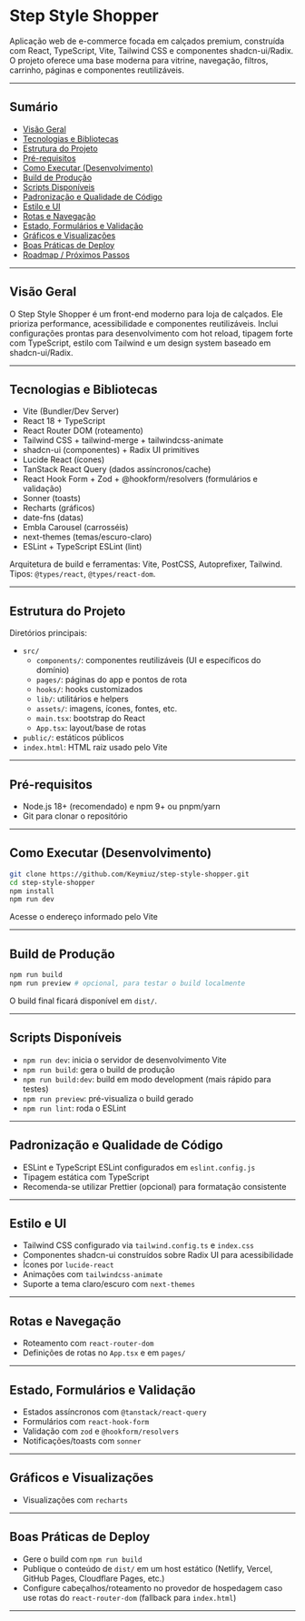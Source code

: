 # Step Style Shopper

Aplicação web de e-commerce focada em calçados premium, construída com React, TypeScript, Vite, Tailwind CSS e componentes shadcn-ui/Radix. O projeto oferece uma base moderna para vitrine, navegação, filtros, carrinho, páginas e componentes reutilizáveis.


---

## Sumário

- [Visão Geral](#visão-geral)
- [Tecnologias e Bibliotecas](#tecnologias-e-bibliotecas)
- [Estrutura do Projeto](#estrutura-do-projeto)
- [Pré-requisitos](#pré-requisitos)
- [Como Executar (Desenvolvimento)](#como-executar-desenvolvimento)
- [Build de Produção](#build-de-produção)
- [Scripts Disponíveis](#scripts-disponíveis)
- [Padronização e Qualidade de Código](#padronização-e-qualidade-de-código)
- [Estilo e UI](#estilo-e-ui)
- [Rotas e Navegação](#rotas-e-navegação)
- [Estado, Formulários e Validação](#estado-formulários-e-validação)
- [Gráficos e Visualizações](#gráficos-e-visualizações)
- [Boas Práticas de Deploy](#boas-práticas-de-deploy)
- [Roadmap / Próximos Passos](#roadmap--próximos-passos)

---

## Visão Geral

O Step Style Shopper é um front-end moderno para loja de calçados. Ele prioriza performance, acessibilidade e componentes reutilizáveis. Inclui configurações prontas para desenvolvimento com hot reload, tipagem forte com TypeScript, estilo com Tailwind e um design system baseado em shadcn-ui/Radix.

---

## Tecnologias e Bibliotecas

- Vite (Bundler/Dev Server)
- React 18 + TypeScript
- React Router DOM (roteamento)
- Tailwind CSS + tailwind-merge + tailwindcss-animate
- shadcn-ui (componentes) + Radix UI primitives
- Lucide React (ícones)
- TanStack React Query (dados assíncronos/cache)
- React Hook Form + Zod + @hookform/resolvers (formulários e validação)
- Sonner (toasts)
- Recharts (gráficos)
- date-fns (datas)
- Embla Carousel (carrosséis)
- next-themes (temas/escuro-claro)
- ESLint + TypeScript ESLint (lint)

Arquitetura de build e ferramentas: Vite, PostCSS, Autoprefixer, Tailwind. Tipos: `@types/react`, `@types/react-dom`.

---

## Estrutura do Projeto

Diretórios principais:

- `src/`
  - `components/`: componentes reutilizáveis (UI e específicos do domínio)
  - `pages/`: páginas do app e pontos de rota
  - `hooks/`: hooks customizados
  - `lib/`: utilitários e helpers
  - `assets/`: imagens, ícones, fontes, etc.
  - `main.tsx`: bootstrap do React
  - `App.tsx`: layout/base de rotas
- `public/`: estáticos públicos
- `index.html`: HTML raiz usado pelo Vite

---

## Pré-requisitos

- Node.js 18+ (recomendado) e npm 9+ ou pnpm/yarn
- Git para clonar o repositório

---

## Como Executar (Desenvolvimento)

```bash
git clone https://github.com/Keymiuz/step-style-shopper.git
cd step-style-shopper
npm install
npm run dev
```

Acesse o endereço informado pelo Vite

---

## Build de Produção

```bash
npm run build
npm run preview # opcional, para testar o build localmente
```

O build final ficará disponível em `dist/`.

---

## Scripts Disponíveis

- `npm run dev`: inicia o servidor de desenvolvimento Vite
- `npm run build`: gera o build de produção
- `npm run build:dev`: build em modo development (mais rápido para testes)
- `npm run preview`: pré-visualiza o build gerado
- `npm run lint`: roda o ESLint

---

## Padronização e Qualidade de Código

- ESLint e TypeScript ESLint configurados em `eslint.config.js`
- Tipagem estática com TypeScript
- Recomenda-se utilizar Prettier (opcional) para formatação consistente

---

## Estilo e UI

- Tailwind CSS configurado via `tailwind.config.ts` e `index.css`
- Componentes shadcn-ui construídos sobre Radix UI para acessibilidade
- Ícones por `lucide-react`
- Animações com `tailwindcss-animate`
- Suporte a tema claro/escuro com `next-themes`

---

## Rotas e Navegação

- Roteamento com `react-router-dom`
- Definições de rotas no `App.tsx` e em `pages/`

---

## Estado, Formulários e Validação

- Estados assíncronos com `@tanstack/react-query`
- Formulários com `react-hook-form`
- Validação com `zod` e `@hookform/resolvers`
- Notificações/toasts com `sonner`

---

## Gráficos e Visualizações

- Visualizações com `recharts`

---

## Boas Práticas de Deploy

- Gere o build com `npm run build`
- Publique o conteúdo de `dist/` em um host estático (Netlify, Vercel, GitHub Pages, Cloudflare Pages, etc.)
- Configure cabeçalhos/roteamento no provedor de hospedagem caso use rotas do `react-router-dom` (fallback para `index.html`)

---

